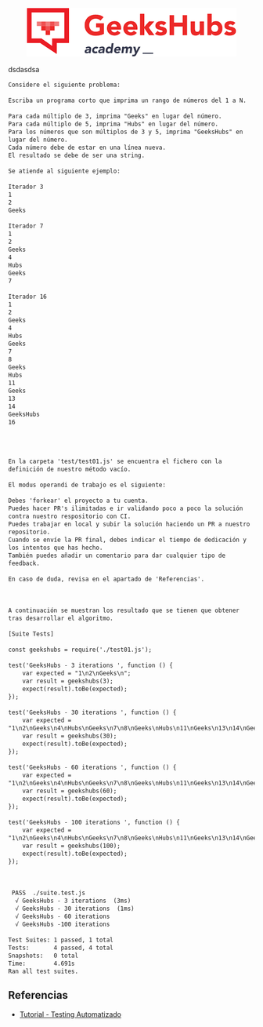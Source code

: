 ﻿
<p align="center">
    <img src="https://github.com/GeeksHubsAcademy/2020-geekshubs-media/blob/master/image/logo.png" >	
</p>
dsdasdsa

    Considere el siguiente problema:

    Escriba un programa corto que imprima un rango de números del 1 a N.

    Para cada múltiplo de 3, imprima "Geeks" en lugar del número.
    Para cada múltiplo de 5, imprima "Hubs" en lugar del número.
    Para los números que son múltiplos de 3 y 5, imprima "GeeksHubs" en lugar del número.
    Cada número debe de estar en una línea nueva.
    El resultado se debe de ser una string.
    
    Se atiende al siguiente ejemplo:

    Iterador 3
    1
    2
    Geeks

    Iterador 7
    1
    2
    Geeks
    4
    Hubs
    Geeks
    7

    Iterador 16
    1
    2
    Geeks
    4
    Hubs
    Geeks
    7
    8
    Geeks
    Hubs
    11
    Geeks
    13
    14
    GeeksHubs
    16
    



    En la carpeta 'test/test01.js' se encuentra el fichero con la definición de nuestro método vacío.
    
    El modus operandi de trabajo es el siguiente:
    
    Debes 'forkear' el proyecto a tu cuenta.
    Puedes hacer PR's ilimitadas e ir validando poco a poco la solución contra nuestro respositorio con CI.
    Puedes trabajar en local y subir la solución haciendo un PR a nuestro repositorio.
    Cuando se envíe la PR final, debes indicar el tiempo de dedicación y los intentos que has hecho.
    También puedes añadir un comentario para dar cualquier tipo de feedback.
    
    En caso de duda, revisa en el apartado de 'Referencias'.
    
    
    
    A continuación se muestran los resultado que se tienen que obtener tras desarrollar el algoritmo.
    
    [Suite Tests]
    
    const geekshubs = require('./test01.js');

    test('GeeksHubs - 3 iterations ', function () {
        var expected = "1\n2\nGeeks\n";
        var result = geekshubs(3);
        expect(result).toBe(expected);
    });

    test('GeeksHubs - 30 iterations ', function () {
        var expected =  "1\n2\nGeeks\n4\nHubs\nGeeks\n7\n8\nGeeks\nHubs\n11\nGeeks\n13\n14\nGeeksHubs\n16\...";
        var result = geekshubs(30);
        expect(result).toBe(expected);
    });

    test('GeeksHubs - 60 iterations ', function () {
        var expected =  "1\n2\nGeeks\n4\nHubs\nGeeks\n7\n8\nGeeks\nHubs\n11\nGeeks\n13\n14\nGeeksHubs\n16\...";
        var result = geekshubs(60);
        expect(result).toBe(expected);
    });

    test('GeeksHubs - 100 iterations ', function () {
        var expected =  "1\n2\nGeeks\n4\nHubs\nGeeks\n7\n8\nGeeks\nHubs\n11\nGeeks\n13\n14\nGeeksHubs\n16\...";
        var result = geekshubs(100);
        expect(result).toBe(expected);
    });



     PASS  ./suite.test.js
      √ GeeksHubs - 3 iterations  (3ms)
      √ GeeksHubs - 30 iterations  (1ms)
      √ GeeksHubs - 60 iterations
      √ GeeksHubs -100 iterations

    Test Suites: 1 passed, 1 total
    Tests:       4 passed, 4 total
    Snapshots:   0 total
    Time:        4.691s
    Ran all test suites.
    
    
## Referencias

* [Tutorial - Testing Automatizado](https://github.com/GeeksHubsAcademy/2020-js-vanilla-testing-FFFF/blob/master/README.md)

